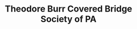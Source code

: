 ---
layout: repo
title: "Theodore Burr Covered Bridge Society of PA"
id: 13973
permalink: repos/13973/
---